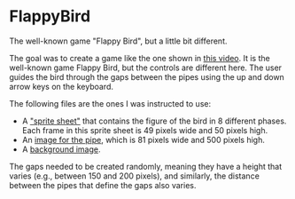# FlappyBird
The well-known game "Flappy Bird", but a little bit different.

The goal was to create a game like the one shown in [this video](https://www.loom.com/share/99b5ba3ab3d348af9af1d02a7783715f).
It is the well-known game Flappy Bird, but the controls are different here. The user guides the bird through the gaps between the pipes using the up and down arrow keys on the keyboard.

The following files are the ones I was instructed to use:

 - A ["sprite sheet"](bird.png) that contains the figure of the bird in 8 different phases. Each
   frame in this sprite sheet is 49 pixels wide and 50 pixels high. 
 - An [image for the pipe](pipe.png), which is 81 pixels wide and 500 pixels high.
 - A [background image](bg.png).

The gaps needed to be created randomly, meaning they have a height that varies (e.g., between 150 and 200 pixels), and similarly, the distance between the pipes that define the gaps also varies.
